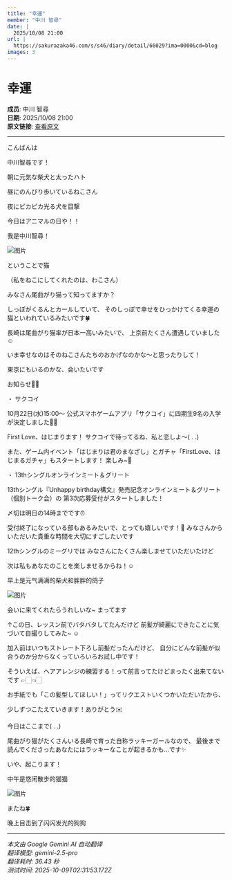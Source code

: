 ```yaml
---
title: "幸運"
member: "中川 智尋"
date: |
  2025/10/08 21:00
url: |
  https://sakurazaka46.com/s/s46/diary/detail/66029?ima=0000&cd=blog
images: 3
---
```


# 幸運

**成员**: 中川 智尋  
**日期**: 2025/10/08 21:00  
**原文链接**: [查看原文](https://sakurazaka46.com/s/s46/diary/detail/66029?ima=0000&cd=blog)

---

こんばんは

中川智尋です！








朝に元気な柴犬と太ったハト

昼にのんびり歩いているねこさん

夜にピカピカ光る犬を目撃







今日はアニマルの日や！！

我是中川智尋！

![图片](https://sakurazaka46.com/files/14/diary/s46/blog/moblog/202510/mobolLybz.jpg)

ということで猫

（私をねこにしてくれたのは、わこさん）







みなさん尾曲がり猫って知ってますか？


しっぽがくるんとカールしていて、
そのしっぽで幸せをひっかけてくる幸運の猫といわれているみたいです🍀






長崎は尾曲がり猫率が日本一高いみたいで、
上京前たくさん遭遇していました☺︎

いま幸せなのはそのねこさんたちのおかげなのかな〜と思ったりして！

東京にもいるのかな、会いたいです















お知らせ📢💭





・ サクコイ


10月22日(水)15:00〜
公式スマホゲームアプリ「サクコイ」に四期生9名の入学が決定しました🏫🌸

First Love、はじまります！
サクコイで待ってるね、私と恋しよ〜(  . .)

また、ゲーム内イベント「はじまりは君のまなざし」とガチャ「FirstLove、はじまるガチャ」もスタートします！ 楽しみ~🫢





・ 13thシングルオンラインミート＆グリート


13thシングル『Unhappy birthday構文』発売記念オンラインミート＆グリート（個別トーク会）の
第3次応募受付がスタートしました！

〆切は明日の14時までです⏰

受付終了になっている部もあるみたいで、とっても嬉しいです！💭 みなさんからいただいた貴重な時間を大切にすごしたいです



12thシングルのミーグリでは
みなさんにたくさん楽しませていただいたけど

次は私もあなたのことを楽しませるからね！☺︎

早上是元气满满的柴犬和胖胖的鸽子

![图片](https://sakurazaka46.com/files/14/diary/s46/blog/moblog/202510/mob2EhB7f.jpg)

会いに来てくれたらうれしいな~
まってます





↑この日、レッスン前でバタバタしてたんだけど
前髪が綺麗にできたことに気づいて自撮りしてみた~ ☺️


加入前はいつもストレート下ろし前髪だったんだけど、
自分にどんな前髪が似合うのか分からなくっていろいろお試し中です！






そういえば、ヘアアレンジの練習する！って前言ってたけどまったく出来てないです 👉🏻👈🏻

お手紙でも「この髪型してほしい！」ってリクエストいくつかいただいたから、

少しずつこたえていきます！ありがとう✉️









今日はここまで(  . .)




尾曲がり猫がたくさんいる長崎で育った自称ラッキーガールなので、
最後まで読んでくださったあなたにはラッキーなことが起きるかも…です✨️

いや、起こります！

中午是悠闲散步的猫猫

![图片](https://sakurazaka46.com/files/14/diary/s46/blog/moblog/202510/mobzdU2Me.jpg)

またね🍀

晚上目击到了闪闪发光的狗狗

---

*本文由 Google Gemini AI 自动翻译*  
*翻译模型: gemini-2.5-pro*  
*翻译耗时: 36.43 秒*  
*测试时间: 2025-10-09T02:31:53.172Z*
